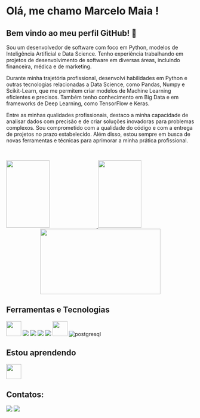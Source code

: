 # Olá, me chamo Marcelo Maia ! 
## Bem vindo ao meu perfil GitHub! 👋

Sou um desenvolvedor de software com foco em Python, modelos de Inteligência Artificial e Data Science. Tenho experiência trabalhando em projetos de desenvolvimento de software em diversas áreas, incluindo financeira, médica e de marketing.

Durante minha trajetória profissional, desenvolvi habilidades em Python e outras tecnologias relacionadas a Data Science, como Pandas, Numpy e Scikit-Learn, que me permitem criar modelos de Machine Learning eficientes e precisos. Também tenho conhecimento em Big Data e em frameworks de Deep Learning, como TensorFlow e Keras.

Entre as minhas qualidades profissionais, destaco a minha capacidade de analisar dados com precisão e de criar soluções inovadoras para problemas complexos. Sou comprometido com a qualidade do código e com a entrega de projetos no prazo estabelecido. Além disso, estou sempre em busca de novas ferramentas e técnicas para aprimorar a minha prática profissional.

&nbsp;
&nbsp;

<div align="left">
  <a href="https://github.com/Marcelo-Maia-Dev">
    <img height="180em" width="48%" src="https://github-readme-stats-git-masterrstaa-rickstaa.vercel.app/api?username=Marcelo-Maia-Dev&show_icons=true&theme=dark&include_all_commits=true&count_private=true"/>
    <img height="180em" width="48%" src="https://github-readme-stats-git-masterrstaa-rickstaa.vercel.app/api/top-langs/?username=Marcelo-Maia-Dev&layout=compact&langs_count=168&theme=dark"/>
  </a>
</div>

<div align='center'>
  <a href="https://github.com/Marcelo-Maia-Dev">
    <img height="175em" width="80%" src="http://github-readme-streak-stats.herokuapp.com?user=Marcelo-Maia-Dev&theme=dark" />
  </a>
</div>
  
##

## Ferramentas e Tecnologias

<img src="https://cdn.jsdelivr.net/gh/devicons/devicon/icons/git/git-original.svg" width="40" height="40"/> <img src="https://user-images.githubusercontent.com/33229102/231632130-c6763a4f-3ef1-4152-a5b7-1335ae5e0222.png"/> <img src="https://user-images.githubusercontent.com/33229102/231632490-74748960-9cbd-44a5-a776-be0d0e700d70.png"/> <img src="https://user-images.githubusercontent.com/33229102/231632663-72ab108b-d987-4f15-86ad-9c581fb488d4.png"/> <img src="https://user-images.githubusercontent.com/33229102/231632793-7dcbc5ee-3287-48ad-be18-83fd5aeb856e.png"/> <img src="https://cdn.jsdelivr.net/gh/devicons/devicon/icons/linux/linux-original.svg" width="40" height="40"/>
![postgresql](https://user-images.githubusercontent.com/33229102/234866295-86f258e5-51ab-4555-8356-0950adf69eb0.svg)



## Estou aprendendo

<img src="https://cdn.jsdelivr.net/gh/devicons/devicon/icons/java/java-original.svg" width="40" height="40"/> 

## Contatos:

<div>
<a href = "mailto:marcelo.maia962@gmail.com"><img src="https://img.shields.io/badge/Gmail-D14836?style=for-the-badge&logo=gmail&logoColor=white" target="_blank"></a>
<a href="https://www.linkedin.com/in/marcelo-maia-dev" target="_blank"><img src="https://img.shields.io/badge/-LinkedIn-%230077B5?style=for-the-badge&logo=linkedin&logoColor=white" target="_blank"></a>   
</div>





